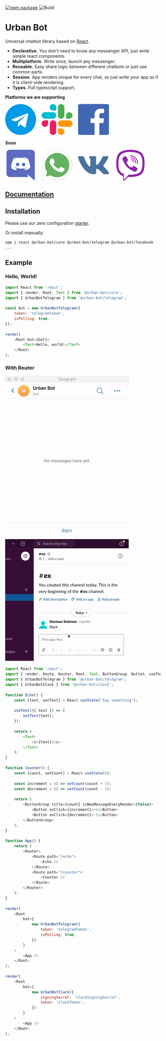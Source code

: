 [![npm package](https://img.shields.io/npm/v/@urban-bot/core?logo=npm&style=flat-square)](https://www.npmjs.com/package/@urban-bot/core)
![Build](https://github.com/urban-bot/urban-bot/workflows/Node.js%20CI/badge.svg)
# Urban Bot

Universal chatbot library based on [React](https://github.com/facebook/react).

* **Declarative.** You don't need to know any messenger API, just write simple react components.
* **Multiplatform.** Write once, launch any messenger.
* **Reusable.** Easy share logic between different chatbots or just use common parts.
* **Session.** App renders unique for every chat, so just write your app as if it is client-side rendering.
* **Types.** Full typescript support.

**Platforms we are supporting**

[![](https://raw.githubusercontent.com/urban-bot/urban-bot/1a53c6f3107bd4a40d00f17adadcab2838d6b2e2/files/telegram-logo.svg)](https://telegram.org/)
 [![](https://raw.githubusercontent.com/urban-bot/urban-bot/1a53c6f3107bd4a40d00f17adadcab2838d6b2e2/files/slack-logo.svg)](https://slack.com/)
 [![](https://raw.githubusercontent.com/urban-bot/urban-bot/1a53c6f3107bd4a40d00f17adadcab2838d6b2e2/files/facebook-logo.svg)](https://www.messenger.com/)


**Soon**

[![](https://raw.githubusercontent.com/urban-bot/urban-bot/1a53c6f3107bd4a40d00f17adadcab2838d6b2e2/files/discord-logo.svg)](https://www.discord.com/)
 [![](https://raw.githubusercontent.com/urban-bot/urban-bot/97a13c34a623ac076190eb39a2d55e033dc705d2/files/whatsapp-logo.svg)](https://www.whatsapp.com/)
 [![](https://raw.githubusercontent.com/urban-bot/urban-bot/1a53c6f3107bd4a40d00f17adadcab2838d6b2e2/files/vk-logo.svg)](https://www.vk.com/)
 [![](https://raw.githubusercontent.com/urban-bot/urban-bot/1a53c6f3107bd4a40d00f17adadcab2838d6b2e2/files/viber-logo.svg)](https://www.viber.com/)

## [Documentation](https://github.com/urban-bot/urban-bot/blob/master/docs/DOCS.md)

## Installation
Please use our zero configuration [starter](https://github.com/urban-bot/urban-bot-starter).

Or install manually:
```shell
npm i react @urban-bot/core @urban-bot/telegram @urban-bot/facebook ...
```
## Example
### Hello, World!
```javascript
import React from 'react';
import { render, Root, Text } from '@urban-bot/core';
import { UrbanBotTelegram } from '@urban-bot/telegram';

const bot = new UrbanBotTelegram({
    token: 'telegramToken',
    isPolling: true,
});

render(
    <Root bot={bot}>
        <Text>Hello, world!</Text>
    </Root>
);
```

### With Router
![](https://raw.githubusercontent.com/urban-bot/urban-bot/master/files/telegram-gif.gif)
![](https://raw.githubusercontent.com/urban-bot/urban-bot/master/files/slack-gif.gif)
```javascript
import React from 'react';
import { render, Route, Router, Root, Text, ButtonGroup, Button, useText } from '@urban-bot/core';
import { UrbanBotTelegram } from '@urban-bot/telegram';
import { UrbanBotSlack } from '@urban-bot/slack';

function Echo() {
    const [text, setText] = React.useState('Say something');

    useText(({ text }) => {
        setText(text);
    });

    return (
        <Text>
            <i>{text}</i>
        </Text>
    );
}

function Counter() {
    const [count, setCount] = React.useState(0);

    const increment = () => setCount(count + 1);
    const decrement = () => setCount(count - 1);

    return (
        <ButtonGroup title={count} isNewMessageEveryRender={false}>
            <Button onClick={increment}>+1</Button>
            <Button onClick={decrement}>-1</Button>
        </ButtonGroup>
    );
}

function App() {
    return (
        <Router>
            <Route path="/echo">
                <Echo />
            </Route>
            <Route path="/counter">
                <Counter />
            </Route>
        </Router>
    );
}

render(
    <Root
        bot={
            new UrbanBotTelegram({
                token: 'telegramToken',
                isPolling: true,
            })
        }
    >
        <App />
    </Root>
);

render(
    <Root
        bot={
            new UrbanBotSlack({
                signingSecret: 'slackSigningSecret',
                token: 'slackToken',
            })
        }
    >
        <App />
    </Root>
);
```
